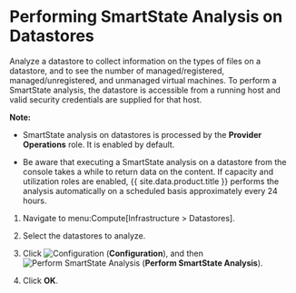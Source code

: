 # Performing SmartState Analysis on Datastores

Analyze a datastore to collect information on the types of files on a
datastore, and to see the number of managed/registered,
managed/unregistered, and unmanaged virtual machines. To perform a
SmartState analysis, the datastore is accessible from a running host and
valid security credentials are supplied for that host.

**Note:**

  - SmartState analysis on datastores is processed by the **Provider
    Operations** role. It is enabled by default.

  - Be aware that executing a SmartState analysis on a datastore from
    the console takes a while to return data on the content. If capacity
    and utilization roles are enabled, {{ site.data.product.title }} performs the
    analysis automatically on a scheduled basis approximately every 24
    hours.

</div>

1.  Navigate to menu:Compute\[Infrastructure \> Datastores\].

2.  Select the datastores to analyze.

3.  Click ![Configuration](../images/1847.png) (**Configuration**), and
    then ![Perform SmartState Analysis](../images/1942.png) (**Perform
    SmartState Analysis**).

4.  Click **OK**.
